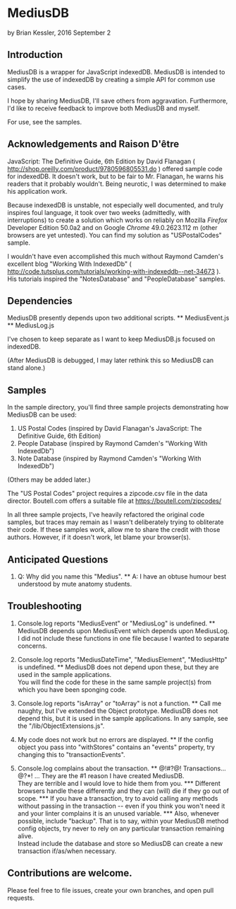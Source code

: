 # MediusDB
by Brian Kessler, 2016 September 2

## Introduction

MediusDB is a wrapper for JavaScript indexedDB.
MediusDB is intended to simplify the use of indexedDB by creating a simple API for common use cases.
 
I hope by sharing MediusDB, I'll save others from aggravation.
Furthermore, I'd like to receive feedback to improve both MediusDB and myself.

For use, see the samples.

## Acknowledgements and Raison D'être

JavaScript: The Definitive Guide, 6th Edition by David Flanagan 
( http://shop.oreilly.com/product/9780596805531.do ) 
offered sample code for indexedDB.  It doesn't work, but to be fair to 
Mr. Flanagan, he warns his readers that it probably wouldn't.
Being neurotic, I was determined to make his application work.

Because indexedDB is unstable, not especially well documented, and truly inspires foul language,
it took over two weeks (admittedly, with interruptions) to create a solution which works on reliably on
Mozilla *Firefox* Developer Edition 50.0a2 and on Google *Chrome* 49.0.2623.112 m (other browsers are yet untested).
You can find my solution as "USPostalCodes" sample.
 
I wouldn't have even accomplished this much without  Raymond Camden's excellent blog
"Working With IndexedDb" ( http://code.tutsplus.com/tutorials/working-with-indexeddb--net-34673 ).
His tutorials inspired the "NotesDatabase" and "PeopleDatabase" samples.
 
## Dependencies
 
MediusDB presently depends upon two additional scripts.
** MediusEvent.js
** MediusLog.js
  
I've chosen to keep separate  as I want to keep MediusDB.js focused on indexedDB. 

(After MediusDB is debugged, I may later rethink this so MediusDB can stand alone.)
  
 
## Samples
 
In the sample directory, you'll find three sample projects demonstrating how MediusDB can be used:
 
1. US Postal Codes (inspired by David Flanagan's JavaScript: The Definitive Guide, 6th Edition)
2. People Database (inspired by Raymond Camden's "Working With IndexedDb")
3. Note Database (inspired by Raymond Camden's "Working With IndexedDb")
 
(Others may be added later.)

The "US Postal Codes" project requires a zipcode.csv file in the data director.  Boutell.com offers a suitable file at https://boutell.com/zipcodes/

In all three sample projects, I've heavily refactored the original code samples, but traces may remain as I wasn't deliberately trying to obliterate their code.  If these samples work, allow me to share the credit with those authors.  However, if it doesn't work, let blame your browser(s).

## Anticipated Questions

1. Q:  Why did you name this "Medius".
** A:  I have an obtuse humour best understood by mute anatomy students.
  
## Troubleshooting

1. Console.log reports "MediusEvent" or "MediusLog" is undefined.
** MediusDB depends upon MediusEvent which depends upon MediusLog.  
I did not include these functions in one file because I wanted to separate concerns.

2. Console.log reports "MediusDateTime", "MediusElement", "MediusHttp" is undefined.
** MediusDB does not depend upon these, but they are used in the sample applications.  
You will find the code for these in the same sample project(s) from which you have been sponging code.

3. Console.log reports "isArray" or "toArray" is not a function.
** Call me naughty, but I've extended the Object prototype.  MediusDB does not depend this, 
but it is used in the sample applications.  In any sample, see the "/lib/ObjectExtensions.js".

4. My code does not work but no errors are displayed.
** If the config object you pass into "withStores" contains an "events" property, try changing this to "transactionEvents".

5. Console.log complains about the transaction.
** @!#?@! Transactions... @?*! ... They are the #1 reason I have created MediusDB.  
They are terrible and I would love to hide them from you.
*** Different browsers handle these differently and they can (will) die if they go out of scope.
*** If you have a transaction, try to avoid calling any methods without passing in the transaction 
-- even if you think you won't need it and your linter complains it is an unused variable.
*** Also, whenever possible, include "backup".  That is to say, within your MediusDB method config objects,
try never to rely on any particular transaction remaining alive.  
Instead include the database and store so MediusDB can create a new transaction if/as/when necessary.


## Contributions are welcome.
 
Please feel free to file issues, create your own branches, and open pull requests.
 
